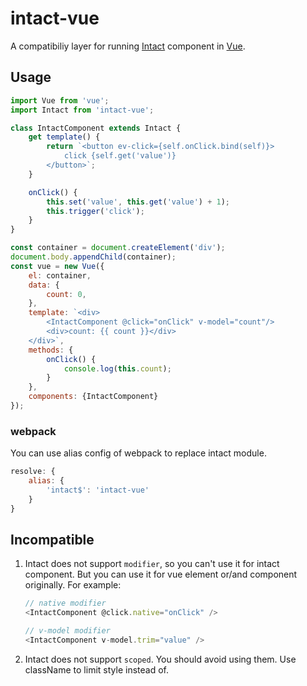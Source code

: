 # intact-vue

A compatibiliy layer for running [Intact][1] component in [Vue][2].

## Usage

```js
import Vue from 'vue';
import Intact from 'intact-vue';

class IntactComponent extends Intact {
    get template() {
        return `<button ev-click={self.onClick.bind(self)}>
            click {self.get('value')}
        </button>`;
    }

    onClick() {
        this.set('value', this.get('value') + 1);
        this.trigger('click');
    }
}

const container = document.createElement('div');
document.body.appendChild(container);
const vue = new Vue({
    el: container,
    data: {
        count: 0,
    },
    template: `<div>
        <IntactComponent @click="onClick" v-model="count"/>
        <div>count: {{ count }}</div>
    </div>`,
    methods: {
        onClick() {
            console.log(this.count);
        }
    },
    components: {IntactComponent}
});
```

### webpack

You can use alias config of webpack to replace intact module.

```js
resolve: {
    alias: {
        'intact$': 'intact-vue'
    }
}
```

## Incompatible

1. Intact does not support `modifier`, so you can't use it for intact component.
But you can use it for vue element or/and component originally. For example:

    ```js
    // native modifier
    <IntactComponent @click.native="onClick" />

    // v-model modifier
    <IntactComponent v-model.trim="value" />
    ```

2. Intact does not support `scoped`. You should avoid using them. 
Use className to limit style instead of.

[1]: http://javey.github.io/intact
[2]: https://vuejs.org
